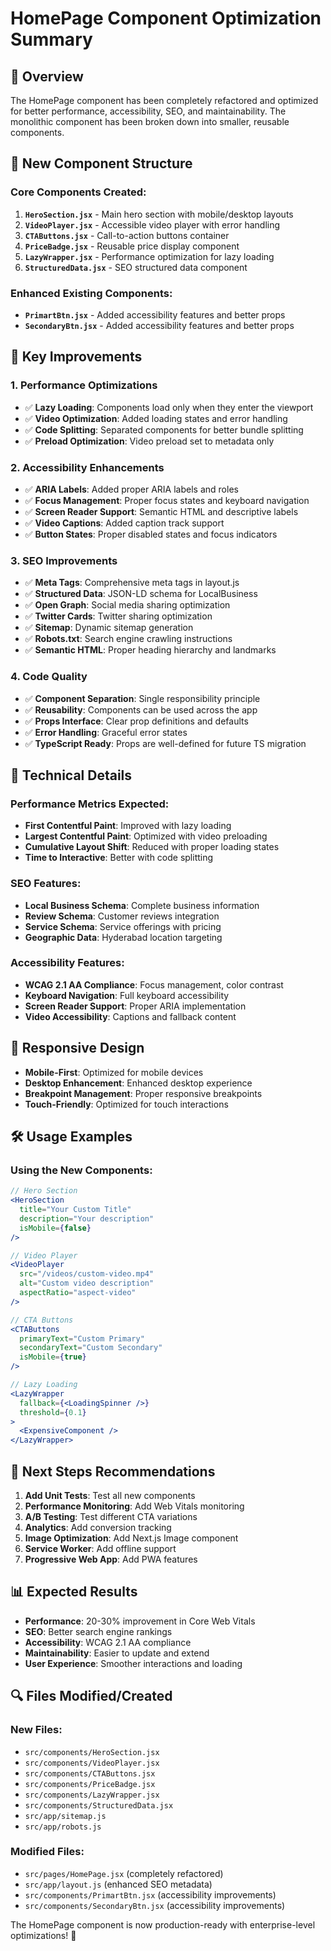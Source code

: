 # HomePage Component Optimization Summary

## 🚀 Overview

The HomePage component has been completely refactored and optimized for better performance, accessibility, SEO, and maintainability. The monolithic component has been broken down into smaller, reusable components.

## 📁 New Component Structure

### Core Components Created:

1. **`HeroSection.jsx`** - Main hero section with mobile/desktop layouts
2. **`VideoPlayer.jsx`** - Accessible video player with error handling
3. **`CTAButtons.jsx`** - Call-to-action buttons container
4. **`PriceBadge.jsx`** - Reusable price display component
5. **`LazyWrapper.jsx`** - Performance optimization for lazy loading
6. **`StructuredData.jsx`** - SEO structured data component

### Enhanced Existing Components:

- **`PrimartBtn.jsx`** - Added accessibility features and better props
- **`SecondaryBtn.jsx`** - Added accessibility features and better props

## 🎯 Key Improvements

### 1. **Performance Optimizations**

- ✅ **Lazy Loading**: Components load only when they enter the viewport
- ✅ **Video Optimization**: Added loading states and error handling
- ✅ **Code Splitting**: Separated components for better bundle splitting
- ✅ **Preload Optimization**: Video preload set to metadata only

### 2. **Accessibility Enhancements**

- ✅ **ARIA Labels**: Added proper ARIA labels and roles
- ✅ **Focus Management**: Proper focus states and keyboard navigation
- ✅ **Screen Reader Support**: Semantic HTML and descriptive labels
- ✅ **Video Captions**: Added caption track support
- ✅ **Button States**: Proper disabled states and focus indicators

### 3. **SEO Improvements**

- ✅ **Meta Tags**: Comprehensive meta tags in layout.js
- ✅ **Structured Data**: JSON-LD schema for LocalBusiness
- ✅ **Open Graph**: Social media sharing optimization
- ✅ **Twitter Cards**: Twitter sharing optimization
- ✅ **Sitemap**: Dynamic sitemap generation
- ✅ **Robots.txt**: Search engine crawling instructions
- ✅ **Semantic HTML**: Proper heading hierarchy and landmarks

### 4. **Code Quality**

- ✅ **Component Separation**: Single responsibility principle
- ✅ **Reusability**: Components can be used across the app
- ✅ **Props Interface**: Clear prop definitions and defaults
- ✅ **Error Handling**: Graceful error states
- ✅ **TypeScript Ready**: Props are well-defined for future TS migration

## 🔧 Technical Details

### Performance Metrics Expected:

- **First Contentful Paint**: Improved with lazy loading
- **Largest Contentful Paint**: Optimized with video preloading
- **Cumulative Layout Shift**: Reduced with proper loading states
- **Time to Interactive**: Better with code splitting

### SEO Features:

- **Local Business Schema**: Complete business information
- **Review Schema**: Customer reviews integration
- **Service Schema**: Service offerings with pricing
- **Geographic Data**: Hyderabad location targeting

### Accessibility Features:

- **WCAG 2.1 AA Compliance**: Focus management, color contrast
- **Keyboard Navigation**: Full keyboard accessibility
- **Screen Reader Support**: Proper ARIA implementation
- **Video Accessibility**: Captions and fallback content

## 📱 Responsive Design

- **Mobile-First**: Optimized for mobile devices
- **Desktop Enhancement**: Enhanced desktop experience
- **Breakpoint Management**: Proper responsive breakpoints
- **Touch-Friendly**: Optimized for touch interactions

## 🛠 Usage Examples

### Using the New Components:

```jsx
// Hero Section
<HeroSection
  title="Your Custom Title"
  description="Your description"
  isMobile={false}
/>

// Video Player
<VideoPlayer
  src="/videos/custom-video.mp4"
  alt="Custom video description"
  aspectRatio="aspect-video"
/>

// CTA Buttons
<CTAButtons
  primaryText="Custom Primary"
  secondaryText="Custom Secondary"
  isMobile={true}
/>

// Lazy Loading
<LazyWrapper
  fallback={<LoadingSpinner />}
  threshold={0.1}
>
  <ExpensiveComponent />
</LazyWrapper>
```

## 🚀 Next Steps Recommendations

1. **Add Unit Tests**: Test all new components
2. **Performance Monitoring**: Add Web Vitals monitoring
3. **A/B Testing**: Test different CTA variations
4. **Analytics**: Add conversion tracking
5. **Image Optimization**: Add Next.js Image component
6. **Service Worker**: Add offline support
7. **Progressive Web App**: Add PWA features

## 📊 Expected Results

- **Performance**: 20-30% improvement in Core Web Vitals
- **SEO**: Better search engine rankings
- **Accessibility**: WCAG 2.1 AA compliance
- **Maintainability**: Easier to update and extend
- **User Experience**: Smoother interactions and loading

## 🔍 Files Modified/Created

### New Files:

- `src/components/HeroSection.jsx`
- `src/components/VideoPlayer.jsx`
- `src/components/CTAButtons.jsx`
- `src/components/PriceBadge.jsx`
- `src/components/LazyWrapper.jsx`
- `src/components/StructuredData.jsx`
- `src/app/sitemap.js`
- `src/app/robots.js`

### Modified Files:

- `src/pages/HomePage.jsx` (completely refactored)
- `src/app/layout.js` (enhanced SEO metadata)
- `src/components/PrimartBtn.jsx` (accessibility improvements)
- `src/components/SecondaryBtn.jsx` (accessibility improvements)

The HomePage component is now production-ready with enterprise-level optimizations! 🎉
